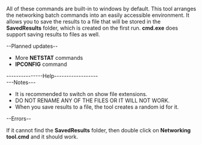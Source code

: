 All of these commands are built-in to windows
by default. This tool arranges the networking
batch commands into an easily accessible environment.
It allows you to save the results to a file that will be 
stored in the **SavedResults** folder, which is created on the first run.
**cmd.exe** does support saving results to files as well.         

--Planned updates--
- More **NETSTAT** commands
- **IPCONFIG** command

---------------Help------------------  
---Notes---  
- It is recommended to switch on show file extensions.
- DO NOT RENAME ANY OF THE FILES OR IT WILL NOT WORK.
- When you save results to a file, the tool creates a random id for it.
  
--Errors--  

If it cannot find the **SavedResults** folder,
then double click on **Networking tool.cmd** and it should work.
